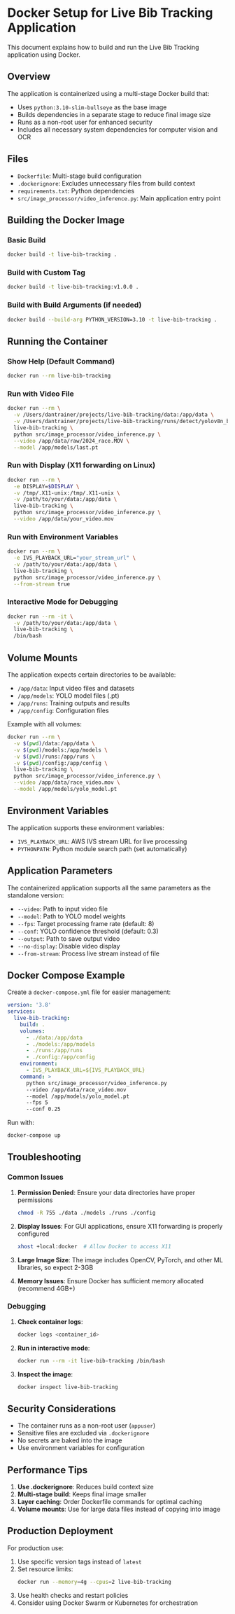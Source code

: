 # Docker Setup for Live Bib Tracking Application

This document explains how to build and run the Live Bib Tracking application using Docker.

## Overview

The application is containerized using a multi-stage Docker build that:
- Uses `python:3.10-slim-bullseye` as the base image
- Builds dependencies in a separate stage to reduce final image size
- Runs as a non-root user for enhanced security
- Includes all necessary system dependencies for computer vision and OCR

## Files

- `Dockerfile`: Multi-stage build configuration
- `.dockerignore`: Excludes unnecessary files from build context
- `requirements.txt`: Python dependencies
- `src/image_processor/video_inference.py`: Main application entry point

## Building the Docker Image

### Basic Build
```bash
docker build -t live-bib-tracking .
```

### Build with Custom Tag
```bash
docker build -t live-bib-tracking:v1.0.0 .
```

### Build with Build Arguments (if needed)
```bash
docker build --build-arg PYTHON_VERSION=3.10 -t live-bib-tracking .
```

## Running the Container

### Show Help (Default Command)
```bash
docker run --rm live-bib-tracking
```

### Run with Video File
```bash
docker run --rm \
  -v /Users/dantrainer/projects/live-bib-tracking/data:/app/data \
  -v /Users/dantrainer/projects/live-bib-tracking/runs/detect/yolov8n_bib_detector4/weights:/app/models \
  live-bib-tracking \
  python src/image_processor/video_inference.py \
  --video /app/data/raw/2024_race.MOV \
  --model /app/models/last.pt
```

### Run with Display (X11 forwarding on Linux)
```bash
docker run --rm \
  -e DISPLAY=$DISPLAY \
  -v /tmp/.X11-unix:/tmp/.X11-unix \
  -v /path/to/your/data:/app/data \
  live-bib-tracking \
  python src/image_processor/video_inference.py \
  --video /app/data/your_video.mov
```

### Run with Environment Variables
```bash
docker run --rm \
  -e IVS_PLAYBACK_URL="your_stream_url" \
  -v /path/to/your/data:/app/data \
  live-bib-tracking \
  python src/image_processor/video_inference.py \
  --from-stream true
```

### Interactive Mode for Debugging
```bash
docker run --rm -it \
  -v /path/to/your/data:/app/data \
  live-bib-tracking \
  /bin/bash
```

## Volume Mounts

The application expects certain directories to be available:

- `/app/data`: Input video files and datasets
- `/app/models`: YOLO model files (.pt)
- `/app/runs`: Training outputs and results
- `/app/config`: Configuration files

Example with all volumes:
```bash
docker run --rm \
  -v $(pwd)/data:/app/data \
  -v $(pwd)/models:/app/models \
  -v $(pwd)/runs:/app/runs \
  -v $(pwd)/config:/app/config \
  live-bib-tracking \
  python src/image_processor/video_inference.py \
  --video /app/data/race_video.mov \
  --model /app/models/yolo_model.pt
```

## Environment Variables

The application supports these environment variables:

- `IVS_PLAYBACK_URL`: AWS IVS stream URL for live processing
- `PYTHONPATH`: Python module search path (set automatically)

## Application Parameters

The containerized application supports all the same parameters as the standalone version:

- `--video`: Path to input video file
- `--model`: Path to YOLO model weights
- `--fps`: Target processing frame rate (default: 8)
- `--conf`: YOLO confidence threshold (default: 0.3)
- `--output`: Path to save output video
- `--no-display`: Disable video display
- `--from-stream`: Process live stream instead of file

## Docker Compose Example

Create a `docker-compose.yml` file for easier management:

```yaml
version: '3.8'
services:
  live-bib-tracking:
    build: .
    volumes:
      - ./data:/app/data
      - ./models:/app/models
      - ./runs:/app/runs
      - ./config:/app/config
    environment:
      - IVS_PLAYBACK_URL=${IVS_PLAYBACK_URL}
    command: >
      python src/image_processor/video_inference.py
      --video /app/data/race_video.mov
      --model /app/models/yolo_model.pt
      --fps 5
      --conf 0.25
```

Run with:
```bash
docker-compose up
```

## Troubleshooting

### Common Issues

1. **Permission Denied**: Ensure your data directories have proper permissions
   ```bash
   chmod -R 755 ./data ./models ./runs ./config
   ```

2. **Display Issues**: For GUI applications, ensure X11 forwarding is properly configured
   ```bash
   xhost +local:docker  # Allow Docker to access X11
   ```

3. **Large Image Size**: The image includes OpenCV, PyTorch, and other ML libraries, so expect 2-3GB
   
4. **Memory Issues**: Ensure Docker has sufficient memory allocated (recommend 4GB+)

### Debugging

1. **Check container logs**:
   ```bash
   docker logs <container_id>
   ```

2. **Run in interactive mode**:
   ```bash
   docker run --rm -it live-bib-tracking /bin/bash
   ```

3. **Inspect the image**:
   ```bash
   docker inspect live-bib-tracking
   ```

## Security Considerations

- The container runs as a non-root user (`appuser`)
- Sensitive files are excluded via `.dockerignore`
- No secrets are baked into the image
- Use environment variables for configuration

## Performance Tips

1. **Use .dockerignore**: Reduces build context size
2. **Multi-stage build**: Keeps final image smaller
3. **Layer caching**: Order Dockerfile commands for optimal caching
4. **Volume mounts**: Use for large data files instead of copying into image

## Production Deployment

For production use:

1. Use specific version tags instead of `latest`
2. Set resource limits:
   ```bash
   docker run --memory=4g --cpus=2 live-bib-tracking
   ```
3. Use health checks and restart policies
4. Consider using Docker Swarm or Kubernetes for orchestration
